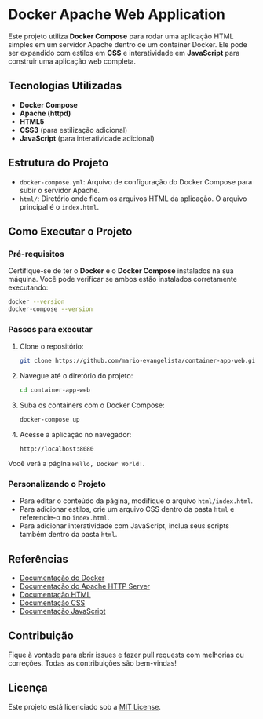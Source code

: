 # Docker Apache Web Application

Este projeto utiliza **Docker Compose** para rodar uma aplicação HTML simples em um servidor Apache dentro de um container Docker. Ele pode ser expandido com estilos em **CSS** e interatividade em **JavaScript** para construir uma aplicação web completa.

## Tecnologias Utilizadas
- **Docker Compose**
- **Apache (httpd)**
- **HTML5**
- **CSS3** (para estilização adicional)
- **JavaScript** (para interatividade adicional)

## Estrutura do Projeto
- `docker-compose.yml`: Arquivo de configuração do Docker Compose para subir o servidor Apache.
- `html/`: Diretório onde ficam os arquivos HTML da aplicação. O arquivo principal é o `index.html`.

## Como Executar o Projeto

### Pré-requisitos
Certifique-se de ter o **Docker** e o **Docker Compose** instalados na sua máquina. Você pode verificar se ambos estão instalados corretamente executando:

```bash
docker --version
docker-compose --version
```

### Passos para executar

1. Clone o repositório:
   ```bash
   git clone https://github.com/mario-evangelista/container-app-web.git
   ```
   
2. Navegue até o diretório do projeto:
   ```bash
   cd container-app-web
   ```

3. Suba os containers com o Docker Compose:
   ```bash
   docker-compose up
   ```

4. Acesse a aplicação no navegador:
   ```
   http://localhost:8080
   ```

Você verá a página `Hello, Docker World!`.

### Personalizando o Projeto
- Para editar o conteúdo da página, modifique o arquivo `html/index.html`.
- Para adicionar estilos, crie um arquivo CSS dentro da pasta `html` e referencie-o no `index.html`.
- Para adicionar interatividade com JavaScript, inclua seus scripts também dentro da pasta `html`.

## Referências
- [Documentação do Docker](https://docs.docker.com/)
- [Documentação do Apache HTTP Server](https://httpd.apache.org/docs/)
- [Documentação HTML](https://developer.mozilla.org/pt-BR/docs/Web/HTML)
- [Documentação CSS](https://developer.mozilla.org/pt-BR/docs/Web/CSS)
- [Documentação JavaScript](https://developer.mozilla.org/pt-BR/docs/Web/JavaScript)

## Contribuição
Fique à vontade para abrir issues e fazer pull requests com melhorias ou correções. Todas as contribuições são bem-vindas!

## Licença
Este projeto está licenciado sob a [MIT License](LICENSE).
